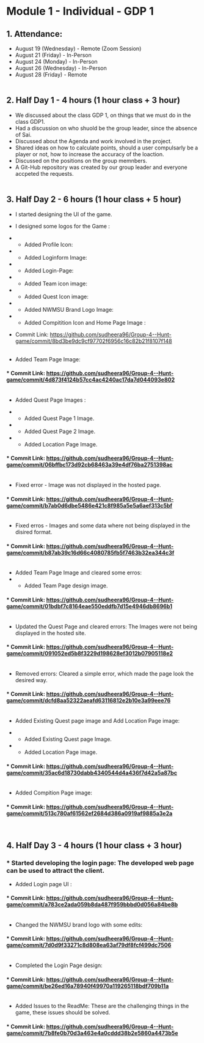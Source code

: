 # Module 1 - Individual - GDP 1 <br>
## 1. Attendance:
* August 19 (Wednesday) - Remote (Zoom Session)
* August 21 (Friday) - In-Person 
* August 24 (Monday) - In-Person
* August 26 (Wednesday) - In-Person
* August 28 (Friday) - Remote  <br>  <br> 

## 2. Half Day 1 - 4 hours (1 hour class + 3 hour) 
* We discussed about the class GDP 1, on things that we must do in the class GDP1.
* Had a discussion on who shuold be the group leader, since the absence of Sai.
* Discussed about the Agenda and work involved in the project.
* Shared ideas on how to calculate points, should a user compulsarly be a player or not, how to increase the accuracy of the loaction.
* Discussed on the positions on the group memnbers.
* A Git-Hub repository was created by our group leader and everyone accpeted the requests.  <br>  <br>

## 3. Half Day 2 -  6 hours (1 hour class + 5 hour)
* I started designing the UI of the game.
* I designed some logos for the Game : <br>
* * Added Profile Icon:
* * Added Loginform Image:

* * Added Login-Page:

* * Added Team icon image:

* * Added Quest Icon image: 

* * Added NWMSU Brand Logo Image: 

* * Added Compitition Icon and Home Page Image :


* Commit Link: https://github.com/sudheera96/Group-4--Hunt-game/commit/8bd3be9dc9cf97702f6956c16c82b21f8107f148 <br> <br>
* Added Team Page Image: 

#### * Commit Link: https://github.com/sudheera96/Group-4--Hunt-game/commit/4d873f4124b57cc4ac4240ac17da7d044093e802  <br> <br>
* Added Quest Page Images : <br>
* * Added Quest Page 1 Image.

* * Added Quest Page 2 Image.

* * Added Location Page Image.

#### * Commit Link: https://github.com/sudheera96/Group-4--Hunt-game/commit/06bffbc173d92cb68463a39e4df76ba2751398ac <br> <br>
* Fixed error - Image was not displayed in the hosted page. <br>
#### * Commit Link: https://github.com/sudheera96/Group-4--Hunt-game/commit/b7ab0d6dbe5486e421c8f985a5e5a6aef313c5bf <br> <br>
* Fixed erros - Images and some data where not being displayed in the disired format. <br> 
#### * Commit Link: https://github.com/sudheera96/Group-4--Hunt-game/commit/b87ab39c16d66c4080785fb5f7463b32ea344c3f <br> <br>
* Added Team Page Image and cleared some erros: <br> 
* * Added Team Page design image. 

#### * Commit Link: https://github.com/sudheera96/Group-4--Hunt-game/commit/01bdbf7c8164eae550eddfb7d15e4946db8696b1 <br> <br>
* Updated the Quest Page and cleared errors: The Images were not being displayed in the hosted site. <br>
#### * Commit Link: https://github.com/sudheera96/Group-4--Hunt-game/commit/091052ed5b8f3229d198628ef3012b07905118e2 <br> <br>
* Removed errors: Cleared a simple error, which made the page look the desired way. <br>
#### * Commit Link: https://github.com/sudheera96/Group-4--Hunt-game/commit/dcfd8aa52322aeafd63116812e2b10e3a99eee76 <br> <br>
* Added Existing Quest page image and Add Location Page image: <br>
* * Added Existing Quest page Image.

* * Added Location Page image.

#### * Commit Link: https://github.com/sudheera96/Group-4--Hunt-game/commit/35ac6d18730dabb4340544d4a436f7d42a5a87bc <br> <br>
* Added Compition Page image: <br>

#### * Commit Link: https://github.com/sudheera96/Group-4--Hunt-game/commit/513c780af61562ef2684d386a0919af9885a3e2a <br> <br> <br>

## 4. Half Day 3 - 4 hours (1 hour class + 3 hour)  <br>
### * Started developing the login page: The developed web page can be used to attract the client. <br>
* Added Login page UI : <br>
#### * Commit Link: https://github.com/sudheera96/Group-4--Hunt-game/commit/a783ce2ada059b8da487f959bbbd0d056a84be8b <br> <br>
* Changed the NWMSU brand logo with some edits:  <br>

#### * Commit Link: https://github.com/sudheera96/Group-4--Hunt-game/commit/7d0d9f33271c8d808ea63af79df8fcf499dc7506 <br> <br>
* Completed the Login Page design: <br>
#### * Commit Link: https://github.com/sudheera96/Group-4--Hunt-game/commit/be26ed16a78940f49970a119265118bdf709b11a <br> <br>
* Added Issues to the ReadMe: These are the challenging things in the game, these issues should be solved. <br>
#### * Commit Link: https://github.com/sudheera96/Group-4--Hunt-game/commit/7b8fe0b70d3a463e4a0cddd38b2e5860a4473b5e <br> <br>

